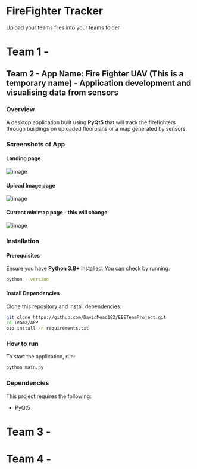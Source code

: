 # FireFighter Tracker
Upload your teams files into your teams folder

# Team 1 -

## Team 2 - App Name: Fire Fighter UAV (This is a temporary name) - Application development and visualising data from sensors
### Overview
A desktop application built using **PyQt5** that will track the firefighters through buildings on uploaded floorplans or a map generated by sensors.

### Screenshots of App
#### Landing page
![image](https://github.com/user-attachments/assets/966f8bf3-bbc2-4fae-b93b-d344832e8faa)
#### Upload Image page
![image](https://github.com/user-attachments/assets/61c7a7df-c89f-4b2a-be7f-2904ac7d8f20)
#### Current minimap page - this will change
![image](https://github.com/user-attachments/assets/dfda081f-8ab5-4c53-ae6f-5ee133135ded)

### Installation
#### Prerequisites
Ensure you have **Python 3.8+** installed. You can check by running:
```sh
python --version
```
#### Install Dependencies
Clone this repository and install dependencies:
```sh
git clone https://github.com/DavidMead182/EEETeamProject.git
cd Team2/APP
pip install -r requirements.txt
```

### How to run
To start the application, run:
```sh
python main.py
```

### Dependencies
This project requires the following:
- PyQt5

# Team 3 -


# Team 4 - 
